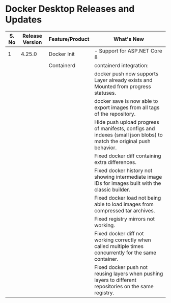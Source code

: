 # Docker Desktop Releases and Updates


| S. No | Release Version | Feature/Product | What's New
|-------|------|-----|----|
| 1 | 4.25.0 | Docker Init | - Support for ASP.NET Core 8 |
|    |       | Containerd  |  containerd integration:
|    |    |   |docker push now supports Layer already exists and Mounted from progress statuses.
|    |     |  |docker save is now able to export images from all tags of the repository.
|    |     |  |Hide push upload progress of manifests, configs and indexes (small json blobs) to match the original push behavior.
|    |    |   |Fixed docker diff containing extra differences.
|    |    |   |Fixed docker history not showing intermediate image IDs for images built with the classic builder.
|    |    |   |Fixed docker load not being able to load images from compressed tar archives.
|    |    |   |Fixed registry mirrors not working.
|    |    |   |Fixed docker diff not working correctly when called multiple times concurrently for the same container.
|    |    |   |Fixed docker push not reusing layers when pushing layers to different repositories on the same registry.
